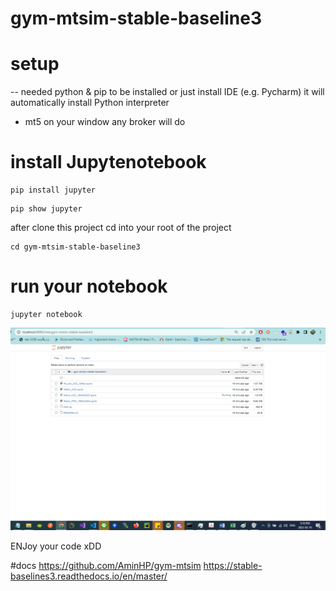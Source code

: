 # gym-mtsim-stable-baseline3
# setup
-- needed python & pip to be installed or just install IDE (e.g. Pycharm) it will automatically install Python interpreter
- mt5 on your window any broker will do
# install Jupytenotebook
<pre><code>pip install jupyter
</code></pre>

<pre><code>pip show jupyter
</code></pre>

after clone this project cd into your root of the project
<pre><code>cd gym-mtsim-stable-baseline3
</code></pre>

# run your notebook

<pre><code>jupyter notebook
</code></pre>

![plot](./fig1_jupyter.PNG)

ENJoy your code xDD

#docs 
https://github.com/AminHP/gym-mtsim
https://stable-baselines3.readthedocs.io/en/master/
